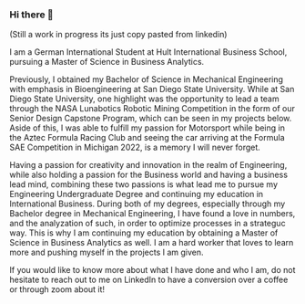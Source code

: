 ### Hi there 👋

(Still a work in progress its just copy pasted from linkedin)

I am a German International Student at Hult International Business School, pursuing a Master of Science in Business Analytics. 

Previously, I obtained my Bachelor of Science in Mechanical Engineering with emphasis in Bioengineering at San Diego State University. While at San Diego State University, one highlight was the opportunity to lead a team through the NASA Lunabotics Robotic Mining Competition in the form of our Senior Design Capstone Program, which can be seen in my projects below. Aside of this, I was able to fulfill my passion for Motorsport while being in the Aztec Formula Racing Club and seeing the car arriving at the Formula SAE Competition in Michigan 2022, is a memory I will never forget. 

Having a passion for creativity and innovation in the realm of Engineering, while also holding a passion for the Business world and having a business lead mind, combining these two passions is what lead me to pursue my Engineering Undergraduate Degree and continuing my education in International Business. During both of my degrees, especially through my Bachelor degree in Mechanical Engineering, I have found a love in numbers, and the analyzation of such, in order to optimize processes in a strateguc way. This is why I am continuing my education by obtaining a Master of Science in Business Analytics as well. I am a hard worker that loves to learn more and pushing myself in the projects I am given.

If you would like to know more about what I have done and who I am, do not hesitate to reach out to me on LinkedIn to have a conversion over a coffee or through zoom about it! 

<!--
**AlyssaBr/AlyssaBr** is a ✨ _special_ ✨ repository because its `README.md` (this file) appears on your GitHub profile.

Here are some ideas to get you started:

- 🔭 I’m currently working on ...
- 🌱 I’m currently learning ...
- 👯 I’m looking to collaborate on ...
- 🤔 I’m looking for help with ...
- 💬 Ask me about ...
- 📫 How to reach me: ...
- 😄 Pronouns: ...
- ⚡ Fun fact: ...
-->
